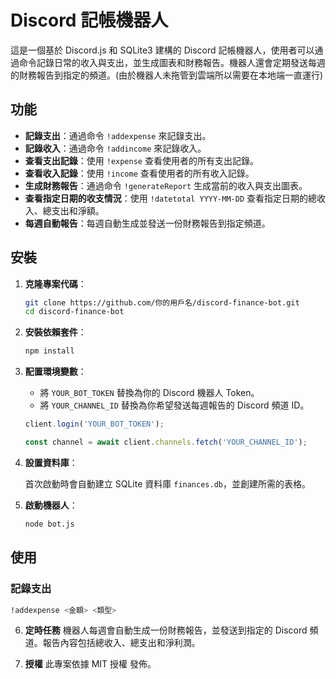 # Discord 記帳機器人

這是一個基於 Discord.js 和 SQLite3 建構的 Discord 記帳機器人，使用者可以通過命令記錄日常的收入與支出，並生成圖表和財務報告。機器人還會定期發送每週的財務報告到指定的頻道。(由於機器人未拖管到雲端所以需要在本地端一直運行)

## 功能

- **記錄支出**：通過命令 `!addexpense` 來記錄支出。
- **記錄收入**：通過命令 `!addincome` 來記錄收入。
- **查看支出記錄**：使用 `!expense` 查看使用者的所有支出記錄。
- **查看收入記錄**：使用 `!income` 查看使用者的所有收入記錄。
- **生成財務報告**：通過命令 `!generateReport` 生成當前的收入與支出圖表。
- **查看指定日期的收支情況**：使用 `!datetotal YYYY-MM-DD` 查看指定日期的總收入、總支出和淨額。
- **每週自動報告**：每週自動生成並發送一份財務報告到指定頻道。

## 安裝

1. **克隆專案代碼**：
    ```bash
    git clone https://github.com/你的用戶名/discord-finance-bot.git
    cd discord-finance-bot
    ```

2. **安裝依賴套件**：
    ```bash
    npm install
    ```

3. **配置環境變數**：

    - 將 `YOUR_BOT_TOKEN` 替換為你的 Discord 機器人 Token。
    - 將 `YOUR_CHANNEL_ID` 替換為你希望發送每週報告的 Discord 頻道 ID。

    ```javascript
    client.login('YOUR_BOT_TOKEN');
    ```
    ```javascript
    const channel = await client.channels.fetch('YOUR_CHANNEL_ID');
    ```

4. **設置資料庫**：

    首次啟動時會自動建立 SQLite 資料庫 `finances.db`，並創建所需的表格。

5. **啟動機器人**：

    ```bash
    node bot.js
    ```

## 使用

### 記錄支出

```bash
!addexpense <金額> <類型>
```
6. **定時任務**
機器人每週會自動生成一份財務報告，並發送到指定的 Discord 頻道。報告內容包括總收入、總支出和淨利潤。


8. **授權**
此專案依據 MIT 授權 發佈。